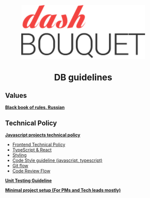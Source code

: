 <div align="center">
    <a href="https://dashbouquet.com">
        <img src="assets/dashbouquet-logo.svg" alt="Dashbouquet" width="400"/>
    </a>
    <br/>
</div>

<h1 align="center">DB guidelines</h1>

## Values

**[Black book of rules. Russian](values.md)**

## Technical Policy

**[Javascript projects technical policy](frontend-technical-policy.md)**

* [Frontend Technical Policy](frontend.md)
* [TypeScript & React](https://github.com/piotrwitek/react-redux-typescript-guide)
* [Styling](styling.md)
* [Code Style guideline (javascript, typescript)](codingstyles.md)
* [Git flow](gitflow.md)
* [Code Review Flow](code_review.md)

**[Unit Testing Guideline](unittests.md)**

**[Minimal project setup (For PMs and Tech leads mostly)](project_setup.md)**





